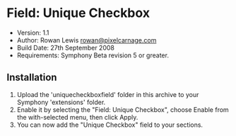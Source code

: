 # Field: Unique Checkbox

* Version: 1.1
* Author: Rowan Lewis <rowan@pixelcarnage.com>
* Build Date: 27th September 2008
* Requirements: Symphony Beta revision 5 or greater.


## Installation

1. Upload the 'uniquecheckboxfield' folder in this archive to your Symphony 'extensions' folder.
2. Enable it by selecting the "Field: Unique Checkbox", choose Enable from the with-selected menu, then click Apply.
3. You can now add the "Unique Checkbox" field to your sections.